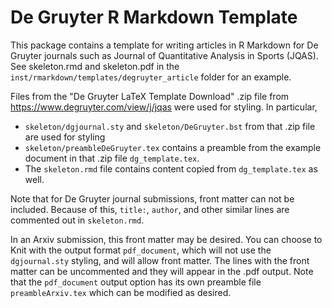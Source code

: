 # De Gruyter R Markdown Template

This package contains a template for writing articles in R Markdown for De Gruyter journals such as Journal of Quantitative Analysis in Sports (JQAS).  See skeleton.rmd and skeleton.pdf in the 
`inst/rmarkdown/templates/degruyter_article` folder for an example.  

Files from the "De Gruyter LaTeX Template Download" .zip file from https://www.degruyter.com/view/j/jqas were used for styling.  In particular, 

- `skeleton/dgjournal.sty` and `skeleton/DeGruyter.bst` from that .zip file are used for styling
- `skeleton/preambleDeGruyter.tex` contains a preamble from the example document in that .zip file `dg_template.tex`.   
- The `skeleton.rmd` file contains content copied from `dg_template.tex` as well. 

Note that for De Gruyter journal submissions, front matter can not be included.  Because of this, `title:`, `author`, and other similar lines are commented out in `skeleton.rmd`.

In an Arxiv submission, this front matter may be desired.  You can choose to Knit with the output format `pdf_document`, which will not use the `dgjournal.sty` styling, and will allow front matter.  The lines with the front matter can be uncommented and they will appear in the .pdf output. Note that the `pdf_document` output option has its own preamble file `preambleArxiv.tex` which can be modified as desired. 





